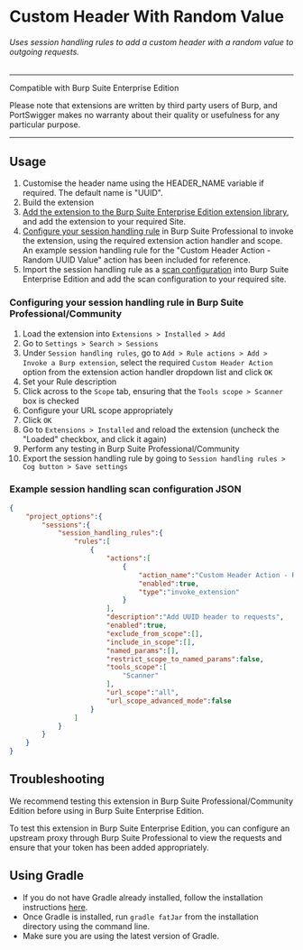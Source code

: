 Custom Header With Random Value
============================

###### Uses session handling rules to add a custom header with a random value to outgoing requests.

 ---
Compatible with Burp Suite Enterprise Edition

Please note that extensions are written by third party users of Burp, and PortSwigger makes no warranty about their quality or usefulness for any particular purpose.

---
## Usage
1. Customise the header name using the HEADER_NAME variable if required. The default name is "UUID".
2. Build the extension
3. [Add the extension to the Burp Suite Enterprise Edition extension library](https://portswigger.net/burp/documentation/enterprise/user-guide/extensions), and add the extension to your required Site.
4. [Configure your session handling rule](#configuring-your-session-handling-rule-in-burp-suite-professionalcommunity) in Burp Suite Professional to invoke the extension, using the required extension action handler and scope. An example session handling rule for the "Custom Header Action - Random UUID Value" action has been included for reference. 
5. Import the session handling rule as a [scan configuration](https://portswigger.net/burp/documentation/enterprise/user-guide/working-with-sites/site-settings/scan-configurations#importing-scan-configurations) into Burp Suite Enterprise Edition and add the scan configuration to your required site.


### Configuring your session handling rule in Burp Suite Professional/Community
1. Load the extension into `Extensions > Installed > Add`
2. Go to `Settings > Search > Sessions`
3. Under `Session handling rules`, go to `Add > Rule actions > Add > Invoke a Burp extension`, select the required `Custom Header Action` option from the extension action handler dropdown list and click `OK`
4. Set your Rule description
5. Click across to the `Scope` tab, ensuring that the `Tools scope > Scanner` box is checked
6. Configure your URL scope appropriately
7. Click `OK`
8. Go to `Extensions > Installed` and reload the extension (uncheck the "Loaded" checkbox, and click it again)
9. Perform any testing in Burp Suite Professional/Community
10. Export the session handling rule by going to `Session handling rules > Cog button > Save settings`


### Example session handling scan configuration JSON
```json
{
    "project_options":{
        "sessions":{
            "session_handling_rules":{
                "rules":[
                    {
                        "actions":[
                            {
                                "action_name":"Custom Header Action - Random UUID Value",
                                "enabled":true,
                                "type":"invoke_extension"
                            }
                        ],
                        "description":"Add UUID header to requests",
                        "enabled":true,
                        "exclude_from_scope":[],
                        "include_in_scope":[],
                        "named_params":[],
                        "restrict_scope_to_named_params":false,
                        "tools_scope":[
                            "Scanner"
                        ],
                        "url_scope":"all",
                        "url_scope_advanced_mode":false
                    }
                ]
            }
        }
    }
}
```

## Troubleshooting
We recommend testing this extension in Burp Suite Professional/Community Edition before using in Burp Suite Enterprise Edition.

To test this extension in Burp Suite Enterprise Edition, you can configure an upstream proxy through Burp Suite Professional to view the requests and ensure that your token has been added appropriately.


## Using Gradle
- If you do not have Gradle already installed, follow the installation instructions [here](https://gradle.org/install/).
- Once Gradle is installed, run `gradle fatJar` from the installation directory using the command line.
- Make sure you are using the latest version of Gradle.

<!-- If no changes to the code are required, a prebuilt JAR file is available under Releases. It is preferable to compile your own JAR file. -->
